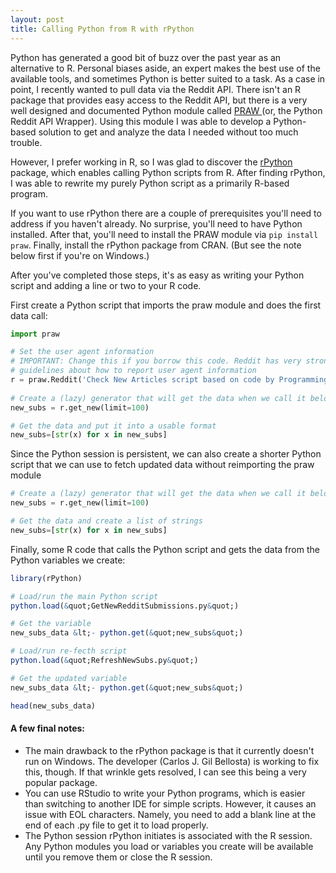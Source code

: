 ```yaml
---
layout: post
title: Calling Python from R with rPython
---
```


Python has generated a good bit of buzz over the past year as an alternative to R. Personal biases aside, an expert makes the best use of the available tools, and sometimes Python is better suited to a task. As a case in point, I recently wanted to pull data via the Reddit API. There isn't an R package that provides easy access to the Reddit API, but there is a very well designed and documented Python module called <a href="https://praw.readthedocs.org/en/latest/" title="Python Reddit API Wrapper">PRAW </a>(or, the Python Reddit API Wrapper). Using this module I was able to develop a Python-based solution to get and analyze the data I needed without too much trouble. 

However, I prefer working in R, so I was glad to discover the <a href="http://cran.r-project.org/web/packages/rPython/index.html" title="rPython">rPython</a> package, which enables calling Python scripts from R. After finding rPython, I was able to rewrite my purely Python script as a primarily R-based program. 

If you want to use rPython there are a couple of prerequisites you'll need to address if you haven't already. No surprise, you'll need to have Python installed. After that, you'll need to install the PRAW module via <code>pip install praw</code>. Finally, install the rPython package from CRAN. (But see the note below first if you're on Windows.)

After you've completed those steps, it's as easy as writing your Python script and adding a line or two to your R code.

First create a Python script that imports the praw module and does the first data call:

```python
import praw

# Set the user agent information
# IMPORTANT: Change this if you borrow this code. Reddit has very strong 
# guidelines about how to report user agent information 
r = praw.Reddit('Check New Articles script based on code by ProgrammingR.com')
   
# Create a (lazy) generator that will get the data when we call it below
new_subs = r.get_new(limit=100)

# Get the data and put it into a usable format
new_subs=[str(x) for x in new_subs]
```

Since the Python session is persistent, we can also create a shorter Python script that we can use to fetch updated data without reimporting the praw module

```python
# Create a (lazy) generator that will get the data when we call it below
new_subs = r.get_new(limit=100)

# Get the data and create a list of strings
new_subs=[str(x) for x in new_subs]
```

Finally, some R code that calls the Python script and gets the data from the Python variables we create:

```r
library(rPython)

# Load/run the main Python script
python.load(&quot;GetNewRedditSubmissions.py&quot;)

# Get the variable
new_subs_data &lt;- python.get(&quot;new_subs&quot;)

# Load/run re-fecth script
python.load(&quot;RefreshNewSubs.py&quot;)

# Get the updated variable
new_subs_data &lt;- python.get(&quot;new_subs&quot;)

head(new_subs_data)
```

#### A few final notes:

* The main drawback to the rPython package is that it currently doesn't run on Windows. The developer (Carlos J. Gil Bellosta) is working to fix this, though. If that wrinkle gets resolved, I can see this being a very popular package.
* You can use RStudio to write your Python programs, which is easier than switching to another IDE for simple scripts. However, it causes an issue with EOL characters. Namely, you need to add a blank line at the end of each .py file to get it to load properly.
* The Python session rPython initiates is associated with the R session. Any Python modules you load or variables you create will be available until you remove them or close the R session.



